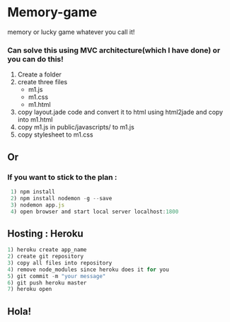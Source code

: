 # Memory-game
memory or lucky game whatever you call it! 

### Can solve this using MVC architecture(which I have done) or you can do this!
 1. Create a folder
 2. create three files 
     - m1.js
     - m1.css
     - m1.html
 3. copy layout.jade code and convert it to html using html2jade and copy into m1.html
 4. copy m1.js in public/javascripts/ to m1.js
 5. copy stylesheet to m1.css
 
 ## Or 
 ### If you want to stick to the plan : 
 ```javascript
  1) npm install
  2) npm install nodemon -g --save
  3) nodemon app.js
  4) open browser and start local server localhost:1800
  ```
  
  ## Hosting : Heroku
  ```javascript
  1) heroku create app_name
  2) create git repository
  3) copy all files into repository
  4) remove node_modules since heroku does it for you
  5) git commit -m "your message"
  6) git push heroku master
  7) heroku open
  ```
  ## Hola!
